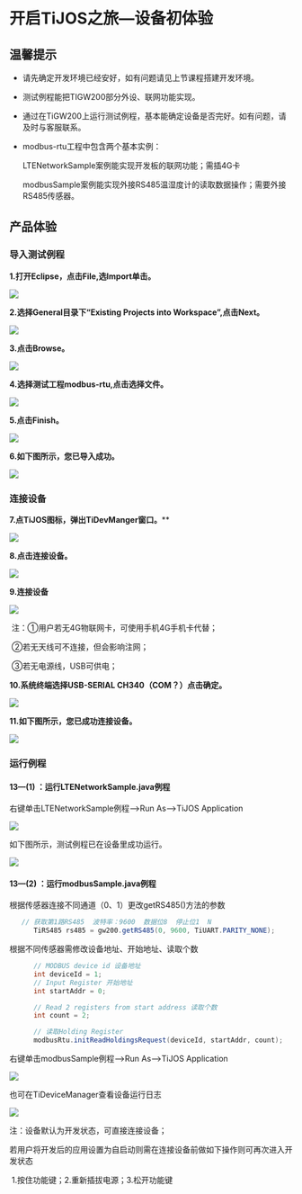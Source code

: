# 开启TiJOS之旅—设备初体验 #

## 温馨提示 ##
- 请先确定开发环境已经安好，如有问题请见上节课程搭建开发环境。

- 测试例程能把TIGW200部分外设、联网功能实现。

- 通过在TiGW200上运行测试例程，基本能确定设备是否完好。如有问题，请及时与客服联系。

- modbus-rtu工程中包含两个基本实例：

  LTENetworkSample案例能实现开发板的联网功能；需插4G卡
  
  modbusSample案例能实现外接RS485温湿度计的读取数据操作；需要外接RS485传感器。

## 产品体验 ##

### 导入测试例程

**1.打开Eclipse，点击File,选Import单击。**

![](./img/Test/TiJOS1.png)

**2.选择General目录下“Existing Projects into Workspace”,点击Next。**

![](img/TEST/TiJOS2.png)

**3.点击Browse。**

![](./img/Test/TiJOS3.png)

**4.选择测试工程modbus-rtu,点击选择文件。**

![](img/TEST/TiJOS4.png)

**5.点击Finish。**

![](img/TEST/TiJOS5.png)

**6.如下图所示，您已导入成功。**

![](img/TEST/TiJOS6.png)

### 连接设备

**7.点TiJOS图标，弹出TiDevManger窗口。****

![](img/TEST/TiJOS7.png) 

**8.点击连接设备。**

![](./img/Test/TiJOS8.png)

**9.连接设备**

![](./img/Test/TiJOS9.png)

​       注：①用户若无4G物联网卡，可使用手机4G手机卡代替；

​			   ②若无天线可不连接，但会影响注网；

​			   ③若无电源线，USB可供电；

**10.系统终端选择USB-SERIAL CH340（COM？）点击确定。**

![](./img/Test/TiJOS10.png)

**11.如下图所示，您已成功连接设备。**

![](./img/Test/TiJOS11.png)



### 运行例程

#### **13—(1) ：运行LTENetworkSample.java例程**

右键单击LTENetworkSample例程—>Run As—>TiJOS Application

![](./img/Test/TiJOS12.png)

如下图所示，测试例程已在设备里成功运行。

![](./img/Test/TiJOS13.png)

#### 13—(2) ：运行modbusSample.java例程

根据传感器连接不同通道（0、1）更改getRS485()方法的参数

```java
   // 获取第1路RS485  波特率：9600  数据位8  停止位1  N
	  TiRS485 rs485 = gw200.getRS485(0, 9600, TiUART.PARITY_NONE);
```

根据不同传感器需修改设备地址、开始地址、读取个数

```java
      // MODBUS device id 设备地址
	  int deviceId = 1;
	  // Input Register 开始地址
	  int startAddr = 0;

	  // Read 2 registers from start address 读取个数
	  int count = 2;

	  // 读取Holding Register
	  modbusRtu.initReadHoldingsRequest(deviceId, startAddr, count);
```

右键单击modbusSample例程—>Run As—>TiJOS Application

![](./img/Test/TiJOS14.png)

也可在TiDeviceManager查看设备运行日志

![](./img/Test/TiJOS15.png)

注：设备默认为开发状态，可直接连接设备；

​        若用户将开发后的应用设置为自启动则需在连接设备前做如下操作则可再次进入开发状态

​        1.按住功能键；2.重新插拔电源；3.松开功能键


